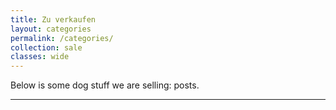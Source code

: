 ```yaml
---
title: Zu verkaufen
layout: categories
permalink: /categories/
collection: sale
classes: wide
---
```


Below is some dog stuff we are selling: posts.

<hr>
